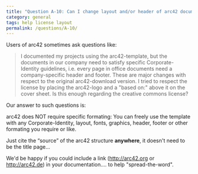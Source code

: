 ```yaml
---
title: "Question A-10: Can I change layout and/or header of arc42 documents?"
category: general
tags: help license layout
permalink: /questions/A-10/
---
```


Users of arc42 sometimes ask questions like:

> I documented my projects using the arc42-template, but the documents in our company need to satisfy specific Corporate-Identity guidelines, i.e. every page in office documents need a company-specific header and footer.
> These are major changes with respect to the original arc42-download version.
>I tried to respect the license by placing the arc42-logo and a "based on:" above it on the cover sheet. Is this enough regarding the creative commons license?

Our answer to such questions is:

arc42 does NOT require specific formating: You can freely use the template with any Corporate-Identity, layout, fonts, graphics, header, footer or other formating you require or like.

Just cite the “source” of the arc42 structure **anywhere**,
it doesn't need to be the title page...

We'd be happy if you could include a link (http://arc42.org or http://arc42.de)
in your documentation.... to help "spread-the-word".

